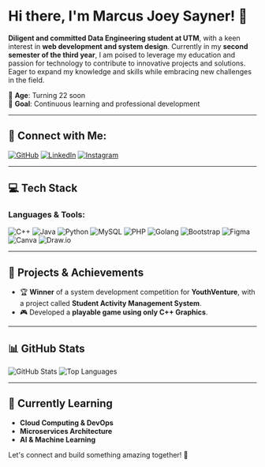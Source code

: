 # Hi there, I'm Marcus Joey Sayner! 👋

**Diligent and committed Data Engineering student at UTM**, with a keen interest in **web development and system design**. Currently in my **second semester of the third year**, I am poised to leverage my education and passion for technology to contribute to innovative projects and solutions. Eager to expand my knowledge and skills while embracing new challenges in the field. 

📅 **Age**: Turning 22 soon  
🎯 **Goal**: Continuous learning and professional development  

---

## 🔗 Connect with Me:
[![GitHub](https://img.shields.io/badge/GitHub-000?style=for-the-badge&logo=github&logoColor=white)](https://github.com/xmqrz)
[![LinkedIn](https://img.shields.io/badge/LinkedIn-0A66C2?style=for-the-badge&logo=linkedin&logoColor=white)](https://www.linkedin.com/in/marcus-joey-sayner-664700260/)
[![Instagram](https://img.shields.io/badge/Instagram-E4405F?style=for-the-badge&logo=instagram&logoColor=white)](https://www.instagram.com/xmqrz/)

---

## 💻 Tech Stack

### Languages & Tools:
![C++](https://img.shields.io/badge/C++-00599C?style=for-the-badge&logo=c%2B%2B&logoColor=white)
![Java](https://img.shields.io/badge/Java-ED8B00?style=for-the-badge&logo=java&logoColor=white)
![Python](https://img.shields.io/badge/Python-3776AB?style=for-the-badge&logo=python&logoColor=white)
![MySQL](https://img.shields.io/badge/MySQL-4479A1?style=for-the-badge&logo=mysql&logoColor=white)
![PHP](https://img.shields.io/badge/PHP-777BB4?style=for-the-badge&logo=php&logoColor=white)
![Golang](https://img.shields.io/badge/Go-00ADD8?style=for-the-badge&logo=go&logoColor=white)
![Bootstrap](https://img.shields.io/badge/Bootstrap-7952B3?style=for-the-badge&logo=bootstrap&logoColor=white)
![Figma](https://img.shields.io/badge/Figma-F24E1E?style=for-the-badge&logo=figma&logoColor=white)
![Canva](https://img.shields.io/badge/Canva-00C4CC?style=for-the-badge&logo=canva&logoColor=white)
![Draw.io](https://img.shields.io/badge/Draw.io-F08705?style=for-the-badge&logo=diagrams.net&logoColor=white)

---

## 🚀 Projects & Achievements
- 🏆 **Winner** of a system development competition for **YouthVenture**, with a project called **Student Activity Management System**.
- 🎮 Developed a **playable game using only C++ Graphics**.

---

## 📊 GitHub Stats
![GitHub Stats](https://github-readme-stats.vercel.app/api?username=xmqrz&show_icons=true&theme=radical)
![Top Languages](https://github-readme-stats.vercel.app/api/top-langs/?username=xmqrz&layout=compact&theme=radical)

---

## 🌱 Currently Learning
- **Cloud Computing & DevOps**
- **Microservices Architecture**
- **AI & Machine Learning**

Let's connect and build something amazing together! 🚀

